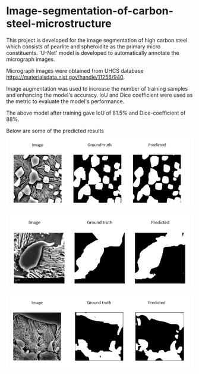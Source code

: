 # Image-segmentation-of-carbon-steel-microstructure

This project is developed for the image segmentation of high carbon steel which consists of pearlite and spheroidite as the primary micro constituents. 'U-Net' model is developed to automatically annotate the micrograph images.

Micrograph images were obtained from UHCS database https://materialsdata.nist.gov/handle/11256/940.

Image augmentation was used to increase the number of training samples and enhancing the model's accuracy. IoU and Dice coefficient were used as the metric to evaluate the model's performance.

The above model after training gave IoU of 81.5% and Dice-coefficient of 88%. 

Below are some of the predicted results


![](images/result_1.PNG)

![](images/result_2.PNG)

![](images/result_3.PNG)

